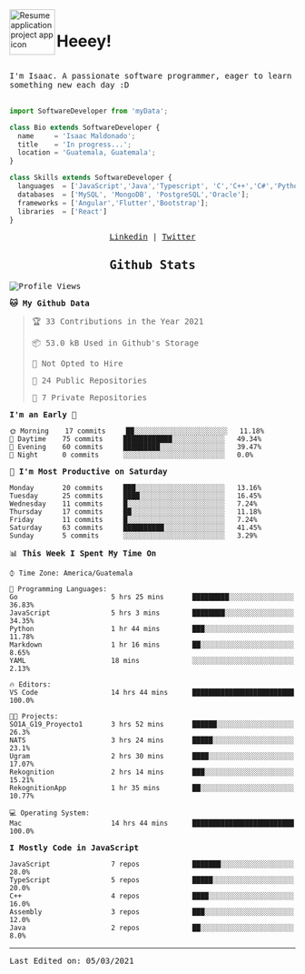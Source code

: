 <img align="left" width="80" height="80" src="https://raw.githubusercontent.com/sidbelbase/sidbelbase/master/wave.gif" alt="Resume application project app icon">

# Heeey!
 
</br>
 
<samp>
I'm Isaac. A passionate software programmer, eager to learn something new each day :D
</samp>
</br></br>



```js
import SoftwareDeveloper from 'myData';

class Bio extends SoftwareDeveloper {
  name     = 'Isaac Maldonado';
  title    = 'In progress...';
  location = 'Guatemala, Guatemala';
}

class Skills extends SoftwareDeveloper {
  languages  = ['JavaScript','Java','Typescript', 'C','C++','C#','Python','Assembly','Dart','Go'];
  databases  = ['MySQL', 'MongoDB', 'PostgreSQL','Oracle'];
  frameworks = ['Angular','Flutter','Bootstrap'];
  libraries  = ['React']
}
```

</p>
<samp>
<p align="center">
<a href="www.linkedin.com/in/isaac-maldonado-4745b2194">Linkedin</a> | <a href="https://twitter.com/Anaklusmos99">Twitter</a>
</p>

<h2 align="center"><samp>Github Stats</samp></h2>

<!--START_SECTION:waka-->
![Profile Views](http://img.shields.io/badge/Profile%20Views-113-blue)

**🐱 My Github Data** 

> 🏆 33 Contributions in the Year 2021
 > 
> 📦 53.0 kB Used in Github's Storage 
 > 
> 🚫 Not Opted to Hire
 > 
> 📜 24 Public Repositories 
 > 
> 🔑 7 Private Repositories  
 > 
**I'm an Early 🐤** 

```text
🌞 Morning    17 commits     ██░░░░░░░░░░░░░░░░░░░░░░░   11.18% 
🌆 Daytime    75 commits     ████████████░░░░░░░░░░░░░   49.34% 
🌃 Evening    60 commits     █████████░░░░░░░░░░░░░░░░   39.47% 
🌙 Night      0 commits      ░░░░░░░░░░░░░░░░░░░░░░░░░   0.0%

```
📅 **I'm Most Productive on Saturday** 

```text
Monday       20 commits     ███░░░░░░░░░░░░░░░░░░░░░░   13.16% 
Tuesday      25 commits     ████░░░░░░░░░░░░░░░░░░░░░   16.45% 
Wednesday    11 commits     █░░░░░░░░░░░░░░░░░░░░░░░░   7.24% 
Thursday     17 commits     ██░░░░░░░░░░░░░░░░░░░░░░░   11.18% 
Friday       11 commits     █░░░░░░░░░░░░░░░░░░░░░░░░   7.24% 
Saturday     63 commits     ██████████░░░░░░░░░░░░░░░   41.45% 
Sunday       5 commits      ░░░░░░░░░░░░░░░░░░░░░░░░░   3.29%

```


📊 **This Week I Spent My Time On** 

```text
⌚︎ Time Zone: America/Guatemala

💬 Programming Languages: 
Go                       5 hrs 25 mins       █████████░░░░░░░░░░░░░░░░   36.83% 
JavaScript               5 hrs 3 mins        ████████░░░░░░░░░░░░░░░░░   34.35% 
Python                   1 hr 44 mins        ███░░░░░░░░░░░░░░░░░░░░░░   11.78% 
Markdown                 1 hr 16 mins        ██░░░░░░░░░░░░░░░░░░░░░░░   8.65% 
YAML                     18 mins             ░░░░░░░░░░░░░░░░░░░░░░░░░   2.13%

🔥 Editors: 
VS Code                  14 hrs 44 mins      █████████████████████████   100.0%

🐱‍💻 Projects: 
SO1A_G19_Proyecto1       3 hrs 52 mins       ██████░░░░░░░░░░░░░░░░░░░   26.3% 
NATS                     3 hrs 24 mins       █████░░░░░░░░░░░░░░░░░░░░   23.1% 
Ugram                    2 hrs 30 mins       ████░░░░░░░░░░░░░░░░░░░░░   17.07% 
Rekognition              2 hrs 14 mins       ███░░░░░░░░░░░░░░░░░░░░░░   15.21% 
RekognitionApp           1 hr 35 mins        ██░░░░░░░░░░░░░░░░░░░░░░░   10.77%

💻 Operating System: 
Mac                      14 hrs 44 mins      █████████████████████████   100.0%

```

**I Mostly Code in JavaScript** 

```text
JavaScript               7 repos             ███████░░░░░░░░░░░░░░░░░░   28.0% 
TypeScript               5 repos             █████░░░░░░░░░░░░░░░░░░░░   20.0% 
C++                      4 repos             ████░░░░░░░░░░░░░░░░░░░░░   16.0% 
Assembly                 3 repos             ███░░░░░░░░░░░░░░░░░░░░░░   12.0% 
Java                     2 repos             ██░░░░░░░░░░░░░░░░░░░░░░░   8.0%

```



<!--END_SECTION:waka-->

------

Last Edited on: 05/03/2021

